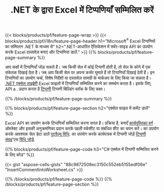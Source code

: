 ﻿---
title: .NET के द्वारा Excel में टिप्पणियाँ सम्मिलित करें
url: /hi/net/comment/
description: C# स्रोत कोड कि .NET लाइब्रेरी का उपयोग करके Microsoft Excel फ़ाइलों में टिप्पणी कैसे सम्मिलित करें। 
---
{{< blocks/products/pf/feature-page-wrap >}}
{{< blocks/products/pf/i18n/feature-page-header h1="Microsoft<sup>&reg;</sup> Excel टिप्पणियों का सम्मिलन .NET के माध्यम से" h2=".NET-आधारित ऐप्लिकेशन में सर्वर-साइड API का उपयोग करके Excel दस्तावेज़ बनाएं और टिप्पणियां डालें." >}}
{{% blocks/products/pf/feature-page-summary %}}

आप कक्षों में टिप्पणियाँ जोड़ सकते हैं। जब किसी सेल में कोई टिप्पणी होती है, तो सेल के कोने में एक संकेतक दिखाई देता है। जब आप किसी सेल पर अपना कर्सर घुमाते हैं तो टिप्पणियाँ दिखाई देती हैं। इन टिप्पणियों का उपयोग चर्चा, विशेष निर्देशों या दस्तावेज़ सामग्री के मार्कअप के लिए किया जा सकता है। [.NET एक्सेल लाइब्रेरी](/cells/net/) Excel फ़ाइलों में टिप्पणियाँ सम्मिलित करने का समर्थन करता है। इसके लिए, API a . प्रदान करता है [टिप्पणी](https://apireference.aspose.com/cells/net/aspose.cells/comment) टिप्पणी बिल्डिंग ब्लॉक के लिए कक्षा।

{{% /blocks/products/pf/feature-page-summary %}}

{{% blocks/products/pf/feature-page-section h2="एक्सेल फाइल में कमेंट डालें" %}}

Excel API का उपयोग करके टिप्पणियाँ सम्मिलित करना सरल है। प्रक्रिया है, बनाएँ [कार्यपुस्तिका वर्ग](https://apireference.aspose.com/cells/net/aspose.cells/workbook) ऑब्जेक्ट और इसकी अनुक्रमणिका प्रदान करके पहली वर्कशीट या संबंधित शीट का चयन करें। का उपयोग करके आवश्यक सेल डेटा डालें [पुटवैल्यू विधि](https://apireference.aspose.com/cells/net/aspose.cells/cell/methods/putvalue/index). का उपयोग करके कार्यपत्रक में टिप्पणी जोड़ें [टिप्पणी संग्रह](https://apireference.aspose.com/cells/net/aspose.cells/commentcollection)'एस [विधि जोड़ें](https://apireference.aspose.com/cells/net/aspose.cells.commentcollection/add/methods/1).

{{% blocks/products/pf/feature-page-code h3="C# एक्सेल में टिप्पणी सम्मिलित करने के लिए कोड" %}}

{{< gist "aspose-cells-gists" "88c9872508ec3150c552eb5155edf06e" "InsertCommentIntoWorksheet.cs" >}}

{{% /blocks/products/pf/feature-page-code %}}
{{% /blocks/products/pf/feature-page-section %}}
